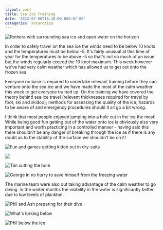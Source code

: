```yaml
---
layout: post
title: Sea Ice Training
date: '2012-07-06T16:18:00.000-07:00'
categories: antarctica
---
```


![Rothera with surrounding sea ice and open water on the horizon](/photos/blogger-posts/M69.jpg)

In order to safely travel on the sea ice the winds need to be below 10 knots and the temperatures must be below -5. It's fairly unusual at this time of year for the temperatures to be above -5 so that's not so much of an issue but the winds regularly exceed the 10 knot maximum. This week however we've had very calm weather which has allowed us to get out onto the frozen sea.Everyone on base is required to undertake relevant training before they can venture onto the sea ice and we have made the most of the calm weather this week to get everyone trained up. On the training we have covered the theory behind sea ice travel (relevant thicknesses required for travel by foot, ski and skidoo); methods for assessing the quality of the ice; hazards to be aware of and emergency procedures should it all go a bit wrong.I think that most people enjoyed jumping into a hole cut in the ice the most! While being good fun getting out of the water onto ice is obviously also very important and worth practicing in a controlled manner - having said this there shouldn't be any danger of breaking through the ice as if there is any doubt as to the stability of the surface we shouldn't be on it!![Fun and games getting kitted out in dry-suits](/photos/blogger-posts/M61.jpg)![](/photos/blogger-posts/SIT.jpg)![Tim cutting the hole](/photos/blogger-posts/chain1.jpg)![George in no hurry to save himself from the freezing water](/photos/blogger-posts/M63.jpg)The marine team were also out taking advantage of the calm weather to go diving. In the winter months the visibility in the water is significantly better due to low levels of plankton.![Phil and Ash preparing for their dive](/photos/blogger-posts/chain2.jpg)![What's lurking below](/photos/blogger-posts/M64.jpg)![Phil below the ice](/photos/blogger-posts/Dive.jpg)